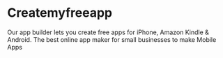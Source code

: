 # Createmyfreeapp
Our app builder lets you create free apps for iPhone, Amazon Kindle &amp; Android. The best online app maker for small businesses to make Mobile Apps
